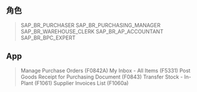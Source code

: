 ## 角色
> SAP_BR_PURCHASER
> SAP_BR_PURCHASING_MANAGER
> SAP_BR_WAREHOUSE_CLERK
> SAP_BR_AP_ACCOUNTANT
> SAP_BR_BPC_EXPERT
## App
> Manage Purchase Orders (F0842A)
> My Inbox - All Items (F5331)
> Post Goods Receipt for Purchasing Document (F0843)
> Transfer Stock - In-Plant (F1061)
> Supplier Invoices List (F1060a)